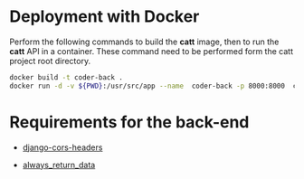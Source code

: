 # Deployment with Docker

Perform the following commands to build the **catt** image, then to run the **catt** API in a container. These command need to be 
performed form the catt project root directory.

```sh
docker build -t coder-back .
docker run -d -v ${PWD}:/usr/src/app --name  coder-back -p 8000:8000  coder-back
```

# Requirements for the back-end

* [django-cors-headers](https://github.com/ottoyiu/django-cors-headers)

* [always_return_data](http://django-tastypie.readthedocs.io/en/latest/resources.html#always-return-data)